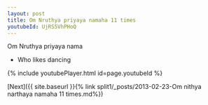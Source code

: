 ```yaml
---
layout: post
title: Om Nruthya priyaya namaha 11 times
youtubeId: UjRS5VhPHoQ
---
```

 
 
Om Nruthya priyaya nama 
 
 -  Who likes dancing 
 
  
 
  
 
 
 
 
 
 


{% include youtubePlayer.html id=page.youtubeId %}
 
[Next]({{ site.baseurl }}{% link  split1/_posts/2013-02-23-Om nithya narthaya namaha 11 times.md%})
 
